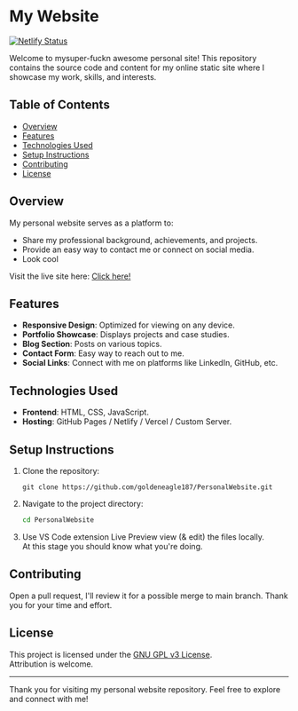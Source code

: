 # My Website

[![Netlify Status](https://api.netlify.com/api/v1/badges/34ecbd6b-bb46-4939-8d2c-8d40447bb3ff/deploy-status)](https://app.netlify.com/projects/hisamindraray/deploys)

Welcome to mysuper-fuckn awesome personal site! This repository contains the source code and content for my online static site where I showcase my work, skills, and interests.

## Table of Contents

- [Overview](#overview)
- [Features](#features)
- [Technologies Used](#technologies-used)
- [Setup Instructions](#setup-instructions)
- [Contributing](#contributing)
- [License](#license)

## Overview

My personal website serves as a platform to:

- Share my professional background, achievements, and projects.
- Provide an easy way to contact me or connect on social media.
- Look cool 

Visit the live site here: [Click here!](https://hisamindraray.netlify.app/) 

## Features

- **Responsive Design**: Optimized for viewing on any device.
- **Portfolio Showcase**: Displays projects and case studies.
- **Blog Section**: Posts on various topics.
- **Contact Form**: Easy way to reach out to me.
- **Social Links**: Connect with me on platforms like LinkedIn, GitHub, etc.

## Technologies Used

- **Frontend**: HTML, CSS, JavaScript.
- **Hosting**: GitHub Pages / Netlify / Vercel / Custom Server.

## Setup Instructions

1. Clone the repository:

   ```git
   git clone https://github.com/goldeneagle187/PersonalWebsite.git
   ```

2. Navigate to the project directory:

   ```bash
   cd PersonalWebsite
   ```

3. Use VS Code extension Live Preview view (& edit) the files locally.<br>
At this stage you should know what you're doing.

## Contributing

Open a pull request, I'll review it for a possible merge to main branch. Thank you for your time and effort. 

## License

This project is licensed under the [GNU GPL v3 License](LICENSE).<br>
Attribution is welcome. 

---

Thank you for visiting my personal website repository. Feel free to explore and connect with me!
